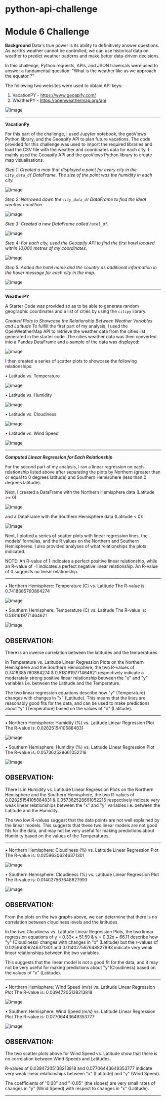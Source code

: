 # python-api-challenge
Module 6 Challenge
===========================


**Background**
Data's true power is its ability to definitively answer questions.  As earth’s weather cannot be controlled, we can use historical data on weather to predict weather patterns and make better data-driven decisions.

In this challenge, Python requests, APIs, and JSON traversals were used to answer a fundamental question: "What is the weather like as we approach the equator ?"

The following two websites were used to obtain API keys:
1.	VacationPY - https://www.geoapify.com/
2.	WeatherPY - https://openweathermap.org/api
   
![image](https://github.com/Mago281/python-api-challenge/assets/131424690/b0c78842-4e74-415f-b76f-f07737979836)


---

**VacationPy**

For this part of the challenge, I used Jupyter notebook, the geoViews Python library, and the Geoapify API to plan future vacations.  The code provided for this challenge was used to import the required libraries and load the CSV file with the weather and coordinates data for each city.
I mainly used the Geoapify API and the geoViews Python library to create map visualisations.

*Step 1:	Created a map that displayed a point for every city in the `city_data_df` DataFrame.  The size of the point was the humidity in each city.*

![image](https://github.com/Mago281/python-api-challenge/assets/131424690/4179f49e-ab1d-4b74-a1bc-ae930987d124)


*Step 2:	Narrowed down the `city_data_df` DataFrame to find the ideal weather condition*

![image](https://github.com/Mago281/python-api-challenge/assets/131424690/cc063221-3dd4-4f37-9eda-4f386e3a0937)


*Step 3:	Created a new DataFrame called `hotel_df`.*

![image](https://github.com/Mago281/python-api-challenge/assets/131424690/35037d1c-aefa-46ac-b92a-a429574c91d9)

 
*Step 4:	For each city, used the Geoapify API to find the first hotel located within 10,000 metres of my coordinates.*

![image](https://github.com/Mago281/python-api-challenge/assets/131424690/d25944bf-5e2c-4c60-81ac-792fa43c5505)

 
*Step 5:	Added the hotel name and the country as additional information in the hover message for each city in the map.*

![image](https://github.com/Mago281/python-api-challenge/assets/131424690/7a5751e7-e8c0-4a52-94a8-0a4c95dd4862)

---


**WeatherPY**

A Starter Code was provided so as to be able to generate random geographic coordinates and a list of cities by using the `citipy` library.

*Created Plots to Showcase the Relationship Between Weather Variables and Latitude*
To fulfill the first part of my analysis, I used the OpenWeatherMap API to retrieve the weather data from the cities list generated in the starter code.  The cities weather data was then converted into a Pandas DataFrame and a sample of the data was displayed:

![image](https://github.com/Mago281/python-api-challenge/assets/131424690/efb3c9ea-322f-4afa-8593-2ef1522917b9)


I then created a series of scatter plots to showcase the following relationships:

•	Latitude vs. Temperature

 ![image](https://github.com/Mago281/python-api-challenge/assets/131424690/7f6e296b-f08e-456d-a14b-0537a3ef3bff)
 

•	Latitude vs. Humidity

![image](https://github.com/Mago281/python-api-challenge/assets/131424690/e1a30c9d-2a1b-41c1-8f6c-a7f461ae7330)

 
•	Latitude vs. Cloudiness

![image](https://github.com/Mago281/python-api-challenge/assets/131424690/1c8df13d-0056-4cd3-b1c6-e41edaace0eb)

 
•	Latitude vs. Wind Speed

![image](https://github.com/Mago281/python-api-challenge/assets/131424690/f8ef1453-b210-4cbf-8530-0ff233315c79)

 
---

***Computed Linear Regression for Each Relationship***

For the second part of my analysis, I ran a linear regression on each relationship listed above after separating the plots by Northern (greater than or equal to 0 degrees latitude) and Southern Hemisphere (less than 0 degrees latitude).

Next, I created a DataFrame with the Northern Hemisphere data (Latitude >= 0) 

![image](https://github.com/Mago281/python-api-challenge/assets/131424690/a671b65a-5f76-41ed-af5d-b8242c24f4d3)

 
and a DataFrame with the Southern Hemisphere data (Latitude < 0):

![image](https://github.com/Mago281/python-api-challenge/assets/131424690/193a6bb4-6cec-4359-99b3-2814c5cf040c)

 
Next, I plotted a series of scatter plots with linear regression lines, the models’ formulas, and the R values on the Northern and Southern Hemispheres.  I also provided analyses of what relationships the plots indicated.

NOTE:	An R-value of 1 indicates a perfect positive linear relationship, while an R-value of -1 indicates a perfect negative linear relationship.  An R-value of 0 suggests no linear relationship.

---

•	Northern Hemisphere: Temperature (C) vs. Latitude
The R-value is: 0.7418385760864274

![image](https://github.com/Mago281/python-api-challenge/assets/131424690/839478a4-367c-44b7-9a5c-2babd7c56a34)

 
•	Southern Hemisphere: Temperature (C) vs. Latitude
The R-value is: 0.5181619771464621

![image](https://github.com/Mago281/python-api-challenge/assets/131424690/db2efd09-20c3-4f37-a055-ecbb701ee0a4)

 
OBSERVATION:
---------------
There is an inverse correlation between the latitudes and the temperatures.

In Temperature vs. Latitude Linear Regression Plots on the Northern Hemisphere and the Southern Hemisphere, the two R-values of 0.7418385760864274 & 0.5181619771464621 respectively indicate a moderately strong positive linear relationship between the "x" and "y" variables i.e. between the Latitude and the Temperature.

The two linear regression equations describe how "y" (Temperature) changes with changes in "x" (Latitude).  This means that the lines are reasonably good fits for the data, and can be used to make predictions about "y" (Temperature) based on the values of "x" (Latitude).

---

•	Northern Hemisphere: Humidity (%) vs. Latitude Linear Regression Plot
The R-value is: 0.02825154105884831

![image](https://github.com/Mago281/python-api-challenge/assets/131424690/c239e154-52e5-45ec-b5e9-b287fceb1d9e)

 
•	Southern Hemisphere: Humidity (%) vs. Latitude Linear Regression Plot
The R-value is: 0.057362528661052216

![image](https://github.com/Mago281/python-api-challenge/assets/131424690/4e7ff3ae-8db7-4325-841e-6f8caec4ee32)

 
OBSERVATION:
---------------
There is in Humidity vs. Latitude Linear Regression Plots on the Northern Hemisphere and the Southern Hemisphere, the two R-values of 0.02825154105884831 & 0.057362528661052216 respectively indicate very weak linear relationships between the "x" and "y" variables i.e. between the Latitude and the Humidity.

The two low R-values suggest that the data points are not well explained by the linear models.  This suggests that these two  linear models are not good fits for the data, and may not be very useful for making predictions about Humidity based on the values of the Temperatures.

---

•	Northern Hemisphere: Cloudiness (%) vs. Latitude Linear Regression Plot
The R-value is: 0.02596306246371301

![image](https://github.com/Mago281/python-api-challenge/assets/131424690/de69454e-1370-49f6-b49d-6c4a8e91c557)


•	Southern Hemisphere: Cloudiness (%) vs. Latitude Linear Regression Plot
The R-value is: 0.014027567648827993

![image](https://github.com/Mago281/python-api-challenge/assets/131424690/75e0eb0f-cd62-45cf-a7b6-a091051c84bb)

 
OBSERVATION:
---------------
From the plots on the two graphs above, we can determine that there is no correlation between cloudiness levels and the latitudes.

In the two Cloudiness vs. Latitude Linear Regression Plots, the two linear regression equations of y = 0.33x + 51.59 & y = 0.32x + 66.11 describe how "y" (Cloudiness) changes with changes in "x" (Latitude) but the r-values of 0.02596306246371301 and 0.014027567648827993 indicate very weak linear relationships between the two variables. 

This suggests that the linear model is not a good fit for the data, and it may not be very useful for making predictions about "y"(Cloudiness) based on the values of "x" (Latitude).

---

•	Northern Hemisphere: Wind Speed (m/s) vs. Latitude Linear Regression Plot
The R-value is: 0.03947205138213818

![image](https://github.com/Mago281/python-api-challenge/assets/131424690/3038c700-521b-450f-9116-1d3a598502a3)

 
•	Southern Hemisphere: Wind Speed (m/s) vs. Latitude Linear Regression Plot
The R-value is: 0.07706443649353777

![image](https://github.com/Mago281/python-api-challenge/assets/131424690/d63d168f-2b13-4e7e-a77b-62227185de9c)

 
OBSERVATION:
---------------
The two scatter plots above for Wind Speed vs. Latitude show that there is no correlation between Wind Speeds and Latitudes.

R-values of 0.03947205138213818 and 0.07706443649353777 indicate very weak linear relationships between "x" (Latitude) and "y" (Wind Speed).

The coefficients of "0.03" and "-0.05" (the slopes) are very small rates of changes in "y" (Wind Speed) with respect to changes in "x" (Latitude).

---





















